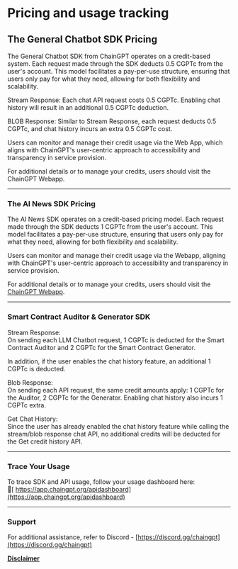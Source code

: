 # Pricing and usage tracking

## The General Chatbot SDK Pricing

The General Chatbot SDK from ChainGPT operates on a credit-based system. Each request made through the SDK deducts 0.5 CGPTc from the user's account. This model facilitates a pay-per-use structure, ensuring that users only pay for what they need, allowing for both flexibility and scalability.

Stream Response: Each chat API request costs 0.5 CGPTc. Enabling chat history will result in an additional 0.5 CGPTc deduction.

BLOB Response: Similar to Stream Response, each request deducts 0.5 CGPTc, and chat history incurs an extra 0.5 CGPTc cost.

Users can monitor and manage their credit usage via the Web App, which aligns with ChainGPT's user-centric approach to accessibility and transparency in service provision.

For additional details or to manage your credits, users should visit the ChainGPT Webapp.

***

### The AI News SDK Pricing

The AI News SDK operates on a credit-based pricing model. Each request made through the SDK deducts 1 CGPTc from the user's account. This model facilitates a pay-per-use structure, ensuring that users only pay for what they need, allowing for both flexibility and scalability.

Users can monitor and manage their credit usage via the Webapp, aligning with ChainGPT's user-centric approach to accessibility and transparency in service provision.

For additional details or to manage your credits, users should visit the [ChainGPT Webapp](https://app.chaingpt.org/).

***

### Smart Contract Auditor & Generator SDK

Stream Response:\
On sending each LLM Chatbot request, 1 CGPTc is deducted for the Smart Contract Auditor and 2 CGPTc for the Smart Contract Generator.

In addition, if the user enables the chat history feature, an additional 1 CGPTc is deducted.

Blob Response:\
On sending each API request, the same credit amounts apply: 1 CGPTc for the Auditor, 2 CGPTc for the Generator. Enabling chat history also incurs 1 CGPTc extra.

Get Chat History:\
Since the user has already enabled the chat history feature while calling the stream/blob response chat API, no additional credits will be deducted for the Get credit history API.

***

### Trace Your Usage

To trace SDK and API usage, follow your usage dashboard here:\
🔗[ https://app.chaingpt.org/apidashboard](https://app.chaingpt.org/apidashboard)

***

### Support

For additional assistance, refer to Discord - [https://discord.gg/chaingpt](https://discord.gg/chaingpt)

[**Disclaimer**](../../misc/legal-docs/disclaimer.md)
